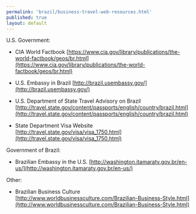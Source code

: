 ```yaml
---
permalink: 'brazil/business-travel-web-resources.html'
published: true
layout: default
---
```

U.S. Government:

* CIA World Factbook 
[https://www.cia.gov/library/publications/the-world-factbook/geos/br.html](https://www.cia.gov/library/publications/the-world-factbook/geos/br.html)

* U.S. Embassy in Brazil 
[http://brazil.usembassy.gov/](http://brazil.usembassy.gov/)

* U.S. Department of State Travel Advisory on Brazil 
[http://travel.state.gov/content/passports/english/country/brazil.html](http://travel.state.gov/content/passports/english/country/brazil.html) 

* State Department Visa Website 
[http://travel.state.gov/visa/visa_1750.html](http://travel.state.gov/visa/visa_1750.html)

Government of Brazil:

* Brazilian Embassy in the U.S. 
[http://washington.itamaraty.gov.br/en-us/](http://washington.itamaraty.gov.br/en-us/)

Other:

* Brazilian Business Culture 
[http://www.worldbusinessculture.com/Brazilian-Business-Style.html](http://www.worldbusinessculture.com/Brazilian-Business-Style.html)
